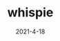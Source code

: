 ---
layout: semiterm
title: whispie

phonetic: "[ wi-spee ]"
ipa: "/ 'wɪspi /"

definition: [
	{
		pos: noun,
		description: [
			{
				explanation: "A word or phrase spoken initially emphatically, but then quietly and incomprehensibly due to a loss of confidence and/or vocal foresight.",
				example: "My brother was puzzled by our waiter's whispies but I thought they were endearing."
			}
		]
	}
]

date: 2021-4-18
neologist: Shawn
---